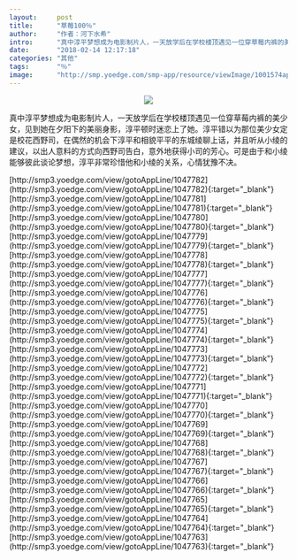 ```yaml
---
layout:     post
title:      "草莓100％"
author:     "作者：河下水希"
intro:      "真中淳平梦想成为电影制片人，一天放学后在学校楼顶遇见一位穿草莓内裤的美少女，见到她在夕阳下的美丽身影，淳平顿时迷恋上了她。淳平错以为那位美少女定是校花西野司，在偶然的机会下淳平和相貌平平的东城绫聊上话，并且听从小绫的建议，以出人意料的方式向西野司告白，意外地获得小司的芳心。可是由于和小绫能够彼此谈论梦想，淳平非常珍惜他和小绫的关系，心情犹豫不决。"
date:       "2018-02-14 12:17:18"
categories: "其他"
tags:       "％"
image:      "http://smp.yoedge.com/smp-app/resource/viewImage/1001574appline.png"
---
```

<div style="text-align: center">
<p><img src="http://smp.yoedge.com/smp-app/resource/viewImage/1001574appline.png"/></p>
</div>
<p class="post-meta">
<span>真中淳平梦想成为电影制片人，一天放学后在学校楼顶遇见一位穿草莓内裤的美少女，见到她在夕阳下的美丽身影，淳平顿时迷恋上了她。淳平错以为那位美少女定是校花西野司，在偶然的机会下淳平和相貌平平的东城绫聊上话，并且听从小绫的建议，以出人意料的方式向西野司告白，意外地获得小司的芳心。可是由于和小绫能够彼此谈论梦想，淳平非常珍惜他和小绫的关系，心情犹豫不决。</span>
</p>
[http://smp3.yoedge.com/view/gotoAppLine/1047782](http://smp3.yoedge.com/view/gotoAppLine/1047782){:target="_blank"}
[http://smp3.yoedge.com/view/gotoAppLine/1047781](http://smp3.yoedge.com/view/gotoAppLine/1047781){:target="_blank"}
[http://smp3.yoedge.com/view/gotoAppLine/1047780](http://smp3.yoedge.com/view/gotoAppLine/1047780){:target="_blank"}
[http://smp3.yoedge.com/view/gotoAppLine/1047779](http://smp3.yoedge.com/view/gotoAppLine/1047779){:target="_blank"}
[http://smp3.yoedge.com/view/gotoAppLine/1047778](http://smp3.yoedge.com/view/gotoAppLine/1047778){:target="_blank"}
[http://smp3.yoedge.com/view/gotoAppLine/1047777](http://smp3.yoedge.com/view/gotoAppLine/1047777){:target="_blank"}
[http://smp3.yoedge.com/view/gotoAppLine/1047776](http://smp3.yoedge.com/view/gotoAppLine/1047776){:target="_blank"}
[http://smp3.yoedge.com/view/gotoAppLine/1047775](http://smp3.yoedge.com/view/gotoAppLine/1047775){:target="_blank"}
[http://smp3.yoedge.com/view/gotoAppLine/1047774](http://smp3.yoedge.com/view/gotoAppLine/1047774){:target="_blank"}
[http://smp3.yoedge.com/view/gotoAppLine/1047773](http://smp3.yoedge.com/view/gotoAppLine/1047773){:target="_blank"}
[http://smp3.yoedge.com/view/gotoAppLine/1047772](http://smp3.yoedge.com/view/gotoAppLine/1047772){:target="_blank"}
[http://smp3.yoedge.com/view/gotoAppLine/1047771](http://smp3.yoedge.com/view/gotoAppLine/1047771){:target="_blank"}
[http://smp3.yoedge.com/view/gotoAppLine/1047770](http://smp3.yoedge.com/view/gotoAppLine/1047770){:target="_blank"}
[http://smp3.yoedge.com/view/gotoAppLine/1047769](http://smp3.yoedge.com/view/gotoAppLine/1047769){:target="_blank"}
[http://smp3.yoedge.com/view/gotoAppLine/1047768](http://smp3.yoedge.com/view/gotoAppLine/1047768){:target="_blank"}
[http://smp3.yoedge.com/view/gotoAppLine/1047767](http://smp3.yoedge.com/view/gotoAppLine/1047767){:target="_blank"}
[http://smp3.yoedge.com/view/gotoAppLine/1047766](http://smp3.yoedge.com/view/gotoAppLine/1047766){:target="_blank"}
[http://smp3.yoedge.com/view/gotoAppLine/1047765](http://smp3.yoedge.com/view/gotoAppLine/1047765){:target="_blank"}
[http://smp3.yoedge.com/view/gotoAppLine/1047764](http://smp3.yoedge.com/view/gotoAppLine/1047764){:target="_blank"}
[http://smp3.yoedge.com/view/gotoAppLine/1047763](http://smp3.yoedge.com/view/gotoAppLine/1047763){:target="_blank"}


